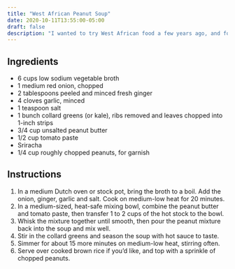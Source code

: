 ```yaml
---
title: "West African Peanut Soup"
date: 2020-10-11T13:55:00-05:00
draft: false
description: "I wanted to try West African food a few years ago, and found this recipe. I love it."
---
```


## Ingredients

-   6 cups low sodium vegetable broth
-   1 medium red onion, chopped
-   2 tablespoons peeled and minced fresh ginger
-   4 cloves garlic, minced
-   1 teaspoon salt
-   1 bunch collard greens (or kale), ribs removed and leaves chopped into 1-inch strips
-   3/4 cup unsalted peanut butter
-   1/2 cup tomato paste
-   Sriracha
-   1/4 cup roughly chopped peanuts, for garnish

## Instructions

1. In a medium Dutch oven or stock pot, bring the broth to a boil. Add the onion, ginger, garlic and salt. Cook on medium-low heat for 20 minutes.
2. In a medium-sized, heat-safe mixing bowl, combine the peanut butter and tomato paste, then transfer 1 to 2 cups of the hot stock to the bowl.
3. Whisk the mixture together until smooth, then pour the peanut mixture back into the soup and mix well.
4. Stir in the collard greens and season the soup with hot sauce to taste.
5. Simmer for about 15 more minutes on medium-low heat, stirring often.
6. Serve over cooked brown rice if you’d like, and top with a sprinkle of chopped peanuts.
